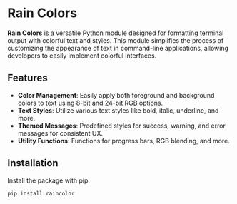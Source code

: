 # Rain Colors

**Rain Colors** is a versatile Python module designed for formatting terminal output with colorful text and styles. This module simplifies the process of customizing the appearance of text in command-line applications, allowing developers to easily implement colorful interfaces.

## Features

- **Color Management**: Easily apply both foreground and background colors to text using 8-bit and 24-bit RGB options.
- **Text Styles**: Utilize various text styles like bold, italic, underline, and more.
- **Themed Messages**: Predefined styles for success, warning, and error messages for consistent UX.
- **Utility Functions**: Functions for progress bars, RGB blending, and more.

## Installation

Install the package with pip:

```bash
pip install raincolor
